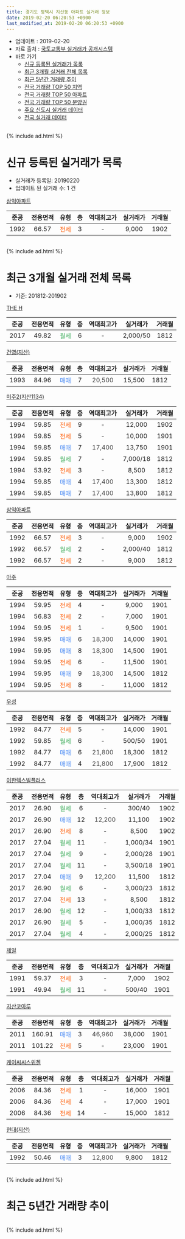 ```yaml
---
title: 경기도 평택시 지산동 아파트 실거래 정보
date: 2019-02-20 06:20:53 +0900
last_modified_at: 2019-02-20 06:20:53 +0900
---
```


* 업데이트 : 2019-02-20
* 자료 출처 : [국토교통부 실거래가 공개시스템](http://rt.molit.go.kr)
* 바로 가기
    * [신규 등록된 실거래가 목록](#신규-등록된-실거래가-목록)
    * [최근 3개월 실거래 전체 목록](#최근-3개월-실거래-전체-목록)
    * [최근 5년간 거래량 추이](#최근-5년간-거래량-추이)
    * [전국 거래량 TOP 50 지역](https://inasie.github.io/apt-trade-info/최근-3개월-전국에서-가장-거래가-많이-발생한-지역)
    * [전국 거래량 TOP 50 아파트](https://inasie.github.io/apt-trade-info/최근-3개월-전국에서-가장-거래가-많이-발생한-아파트)
    * [전국 거래량 TOP 50 분양권](https://inasie.github.io/apt-trade-info/최근-3개월-전국에서-가장-거래가-많이-발생한-분양권)
    * [주요 신도시 실거래 데이터](https://inasie.github.io/apt-trade-info/주요-신도시)
    * [전국 실거래 데이터](https://inasie.github.io/apt-trade-info/전국)
<br>
{% include ad.html %}
<br>

# 신규 등록된 실거래가 목록
* 실거래가 등록일: 20190220
* 업데이트 된 실거래 수: 1 건


[삼익아파트](https://search.naver.com/search.naver?query=%EA%B2%BD%EA%B8%B0%EB%8F%84+%ED%8F%89%ED%83%9D%EC%8B%9C+%EC%A7%80%EC%82%B0%EB%8F%99+%EC%82%BC%EC%9D%B5%EC%95%84%ED%8C%8C%ED%8A%B8)

|준공|전용면적|유형|층|역대최고가|실거래가|거래월|
|:---:|:---:|:---:|:---:|:---:|:---:|:---:|
|1992|66.57|<span style="color:#ff5a00">전세</span>|3|<span style="color:#444444">-</span>|9,000|1902|


<br>
{% include ad.html %}
<br>

# 최근 3개월 실거래 전체 목록
* 기준: 201812-201902


[THE H](https://search.naver.com/search.naver?query=%EA%B2%BD%EA%B8%B0%EB%8F%84+%ED%8F%89%ED%83%9D%EC%8B%9C+%EC%A7%80%EC%82%B0%EB%8F%99+THE+H)

|준공|전용면적|유형|층|역대최고가|실거래가|거래월|
|:---:|:---:|:---:|:---:|:---:|:---:|:---:|
|2017|49.82|<span style="color:#34a853">월세</span>|6|<span style="color:#444444">-</span>|2,000/50|1812|

[건영(지산)](https://search.naver.com/search.naver?query=%EA%B2%BD%EA%B8%B0%EB%8F%84+%ED%8F%89%ED%83%9D%EC%8B%9C+%EC%A7%80%EC%82%B0%EB%8F%99+%EA%B1%B4%EC%98%81%28%EC%A7%80%EC%82%B0%29)

|준공|전용면적|유형|층|역대최고가|실거래가|거래월|
|:---:|:---:|:---:|:---:|:---:|:---:|:---:|
|1993|84.96|<span style="color:#4285f3">매매</span>|7|<span style="color:#444444">20,500</span>|15,500|1812|

[미주2(지산1134)](https://search.naver.com/search.naver?query=%EA%B2%BD%EA%B8%B0%EB%8F%84+%ED%8F%89%ED%83%9D%EC%8B%9C+%EC%A7%80%EC%82%B0%EB%8F%99+%EB%AF%B8%EC%A3%BC2%28%EC%A7%80%EC%82%B01134%29)

|준공|전용면적|유형|층|역대최고가|실거래가|거래월|
|:---:|:---:|:---:|:---:|:---:|:---:|:---:|
|1994|59.85|<span style="color:#ff5a00">전세</span>|9|<span style="color:#444444">-</span>|12,000|1902|
|1994|59.85|<span style="color:#ff5a00">전세</span>|5|<span style="color:#444444">-</span>|10,000|1901|
|1994|59.85|<span style="color:#4285f3">매매</span>|7|<span style="color:#444444">17,400</span>|13,750|1901|
|1994|59.85|<span style="color:#34a853">월세</span>|7|<span style="color:#444444">-</span>|7,000/18|1812|
|1994|53.92|<span style="color:#ff5a00">전세</span>|3|<span style="color:#444444">-</span>|8,500|1812|
|1994|59.85|<span style="color:#4285f3">매매</span>|4|<span style="color:#444444">17,400</span>|13,300|1812|
|1994|59.85|<span style="color:#4285f3">매매</span>|7|<span style="color:#444444">17,400</span>|13,800|1812|

[삼익아파트](https://search.naver.com/search.naver?query=%EA%B2%BD%EA%B8%B0%EB%8F%84+%ED%8F%89%ED%83%9D%EC%8B%9C+%EC%A7%80%EC%82%B0%EB%8F%99+%EC%82%BC%EC%9D%B5%EC%95%84%ED%8C%8C%ED%8A%B8)

|준공|전용면적|유형|층|역대최고가|실거래가|거래월|
|:---:|:---:|:---:|:---:|:---:|:---:|:---:|
|1992|66.57|<span style="color:#ff5a00">전세</span>|3|<span style="color:#444444">-</span>|9,000|1902|
|1992|66.57|<span style="color:#34a853">월세</span>|2|<span style="color:#444444">-</span>|2,000/40|1812|
|1992|66.57|<span style="color:#ff5a00">전세</span>|2|<span style="color:#444444">-</span>|9,000|1812|

[아주](https://search.naver.com/search.naver?query=%EA%B2%BD%EA%B8%B0%EB%8F%84+%ED%8F%89%ED%83%9D%EC%8B%9C+%EC%A7%80%EC%82%B0%EB%8F%99+%EC%95%84%EC%A3%BC)

|준공|전용면적|유형|층|역대최고가|실거래가|거래월|
|:---:|:---:|:---:|:---:|:---:|:---:|:---:|
|1994|59.95|<span style="color:#ff5a00">전세</span>|4|<span style="color:#444444">-</span>|9,000|1901|
|1994|56.83|<span style="color:#ff5a00">전세</span>|2|<span style="color:#444444">-</span>|7,000|1901|
|1994|59.95|<span style="color:#ff5a00">전세</span>|1|<span style="color:#444444">-</span>|9,500|1901|
|1994|59.95|<span style="color:#4285f3">매매</span>|6|<span style="color:#444444">18,300</span>|14,000|1901|
|1994|59.95|<span style="color:#4285f3">매매</span>|8|<span style="color:#444444">18,300</span>|14,500|1901|
|1994|59.95|<span style="color:#ff5a00">전세</span>|6|<span style="color:#444444">-</span>|11,500|1901|
|1994|59.95|<span style="color:#4285f3">매매</span>|9|<span style="color:#444444">18,300</span>|14,500|1812|
|1994|59.95|<span style="color:#ff5a00">전세</span>|8|<span style="color:#444444">-</span>|11,000|1812|

[우성](https://search.naver.com/search.naver?query=%EA%B2%BD%EA%B8%B0%EB%8F%84+%ED%8F%89%ED%83%9D%EC%8B%9C+%EC%A7%80%EC%82%B0%EB%8F%99+%EC%9A%B0%EC%84%B1)

|준공|전용면적|유형|층|역대최고가|실거래가|거래월|
|:---:|:---:|:---:|:---:|:---:|:---:|:---:|
|1992|84.77|<span style="color:#ff5a00">전세</span>|5|<span style="color:#444444">-</span>|14,000|1901|
|1992|59.85|<span style="color:#34a853">월세</span>|6|<span style="color:#444444">-</span>|500/50|1901|
|1992|84.77|<span style="color:#4285f3">매매</span>|6|<span style="color:#444444">21,800</span>|18,300|1812|
|1992|84.77|<span style="color:#4285f3">매매</span>|4|<span style="color:#444444">21,800</span>|17,900|1812|

[이한렉스빌플러스](https://search.naver.com/search.naver?query=%EA%B2%BD%EA%B8%B0%EB%8F%84+%ED%8F%89%ED%83%9D%EC%8B%9C+%EC%A7%80%EC%82%B0%EB%8F%99+%EC%9D%B4%ED%95%9C%EB%A0%89%EC%8A%A4%EB%B9%8C%ED%94%8C%EB%9F%AC%EC%8A%A4)

|준공|전용면적|유형|층|역대최고가|실거래가|거래월|
|:---:|:---:|:---:|:---:|:---:|:---:|:---:|
|2017|26.90|<span style="color:#34a853">월세</span>|6|<span style="color:#444444">-</span>|300/40|1902|
|2017|26.90|<span style="color:#4285f3">매매</span>|12|<span style="color:#444444">12,200</span>|11,100|1902|
|2017|26.90|<span style="color:#ff5a00">전세</span>|8|<span style="color:#444444">-</span>|8,500|1902|
|2017|27.04|<span style="color:#34a853">월세</span>|11|<span style="color:#444444">-</span>|1,000/34|1901|
|2017|27.04|<span style="color:#34a853">월세</span>|9|<span style="color:#444444">-</span>|2,000/28|1901|
|2017|27.04|<span style="color:#34a853">월세</span>|11|<span style="color:#444444">-</span>|3,500/18|1901|
|2017|27.04|<span style="color:#4285f3">매매</span>|9|<span style="color:#444444">12,200</span>|11,500|1812|
|2017|26.90|<span style="color:#34a853">월세</span>|6|<span style="color:#444444">-</span>|3,000/23|1812|
|2017|27.04|<span style="color:#ff5a00">전세</span>|13|<span style="color:#444444">-</span>|8,500|1812|
|2017|26.90|<span style="color:#34a853">월세</span>|12|<span style="color:#444444">-</span>|1,000/33|1812|
|2017|26.90|<span style="color:#34a853">월세</span>|5|<span style="color:#444444">-</span>|1,000/35|1812|
|2017|27.04|<span style="color:#34a853">월세</span>|4|<span style="color:#444444">-</span>|2,000/25|1812|

[제일](https://search.naver.com/search.naver?query=%EA%B2%BD%EA%B8%B0%EB%8F%84+%ED%8F%89%ED%83%9D%EC%8B%9C+%EC%A7%80%EC%82%B0%EB%8F%99+%EC%A0%9C%EC%9D%BC)

|준공|전용면적|유형|층|역대최고가|실거래가|거래월|
|:---:|:---:|:---:|:---:|:---:|:---:|:---:|
|1991|59.37|<span style="color:#ff5a00">전세</span>|3|<span style="color:#444444">-</span>|7,000|1902|
|1991|49.94|<span style="color:#34a853">월세</span>|11|<span style="color:#444444">-</span>|500/40|1901|

[지산코아루](https://search.naver.com/search.naver?query=%EA%B2%BD%EA%B8%B0%EB%8F%84+%ED%8F%89%ED%83%9D%EC%8B%9C+%EC%A7%80%EC%82%B0%EB%8F%99+%EC%A7%80%EC%82%B0%EC%BD%94%EC%95%84%EB%A3%A8)

|준공|전용면적|유형|층|역대최고가|실거래가|거래월|
|:---:|:---:|:---:|:---:|:---:|:---:|:---:|
|2011|160.91|<span style="color:#4285f3">매매</span>|3|<span style="color:#444444">46,960</span>|38,000|1901|
|2011|101.22|<span style="color:#ff5a00">전세</span>|5|<span style="color:#444444">-</span>|23,000|1901|

[케이씨씨스위첸](https://search.naver.com/search.naver?query=%EA%B2%BD%EA%B8%B0%EB%8F%84+%ED%8F%89%ED%83%9D%EC%8B%9C+%EC%A7%80%EC%82%B0%EB%8F%99+%EC%BC%80%EC%9D%B4%EC%94%A8%EC%94%A8%EC%8A%A4%EC%9C%84%EC%B2%B8)

|준공|전용면적|유형|층|역대최고가|실거래가|거래월|
|:---:|:---:|:---:|:---:|:---:|:---:|:---:|
|2006|84.36|<span style="color:#ff5a00">전세</span>|1|<span style="color:#444444">-</span>|16,000|1901|
|2006|84.36|<span style="color:#ff5a00">전세</span>|4|<span style="color:#444444">-</span>|17,000|1901|
|2006|84.36|<span style="color:#ff5a00">전세</span>|14|<span style="color:#444444">-</span>|15,000|1812|


<script async src="//pagead2.googlesyndication.com/pagead/js/adsbygoogle.js"></script>
<!-- 기본 -->
<ins class="adsbygoogle"
     style="display:block"
     data-ad-client="ca-pub-2446590836940007"
     data-ad-slot="1659523306"
     data-ad-format="auto"
     data-full-width-responsive="true"></ins>
<script>
(adsbygoogle = window.adsbygoogle || []).push({});
</script>


[현대(지산)](https://search.naver.com/search.naver?query=%EA%B2%BD%EA%B8%B0%EB%8F%84+%ED%8F%89%ED%83%9D%EC%8B%9C+%EC%A7%80%EC%82%B0%EB%8F%99+%ED%98%84%EB%8C%80%28%EC%A7%80%EC%82%B0%29)

|준공|전용면적|유형|층|역대최고가|실거래가|거래월|
|:---:|:---:|:---:|:---:|:---:|:---:|:---:|
|1992|50.46|<span style="color:#4285f3">매매</span>|3|<span style="color:#444444">12,800</span>|9,800|1812|


<br>
{% include ad.html %}
<br>

# 최근 5년간 거래량 추이


<div style="width:100%;">
    <canvas id="deal_progress" height="200"></canvas>
</div>

<script>
new Chart(document.getElementById("deal_progress"), {
    type: 'line',
    data: {
        labels: ['201402','201403','201404','201405','201406','201407','201408','201409','201410','201411','201412','201501','201502','201503','201504','201505','201506','201507','201508','201509','201510','201511','201512','201601','201602','201603','201604','201605','201606','201607','201608','201609','201610','201611','201612','201701','201702','201703','201704','201705','201706','201707','201708','201709','201710','201711','201712','201801','201802','201803','201804','201805','201806','201807','201808','201809','201810','201811','201812','201901','201902'],
        datasets: [{
            label: '매매',
            pointRadius: 1,
            data: [15, 29, 26, 26, 34, 27, 30, 31, 54, 45, 17, 38, 37, 56, 61, 50, 36, 35, 44, 38, 48, 27, 28, 24, 34, 38, 35, 30, 32, 33, 29, 25, 40, 27, 18, 19, 21, 19, 18, 23, 29, 24, 22, 17, 17, 17, 20, 13, 15, 21, 14, 13, 11, 13, 6, 11, 10, 8, 8, 4, 1],
            borderColor: "rgba(255, 201, 14, 1)",
            backgroundColor: "rgba(255, 201, 14, 0.5)",
            fill: false,
            lineTension: 0
        },{
            label: '전월세',
            pointRadius: 1,
            data: [23, 22, 15, 20, 14, 13, 12, 16, 21, 17, 16, 19, 18, 26, 15, 12, 13, 21, 23, 23, 23, 18, 16, 19, 10, 22, 18, 20, 7, 16, 10, 15, 17, 6, 16, 14, 21, 21, 21, 26, 19, 19, 41, 41, 22, 27, 19, 22, 17, 29, 15, 21, 16, 15, 13, 21, 15, 13, 12, 14, 5],
            borderColor: "rgba(0, 141, 185, 1)",
            backgroundColor: "rgba(0, 141, 185, 0.5)",
            fill: false,
            lineTension: 0
        }
        ]
    },
    options: {
        responsive: true,
        title: {
            display: false
        },
        tooltips: {
            mode: 'index',
            intersect: false
        },
        hover: {
            mode: 'nearest',
            intersect: true
        },
        scales: {
            xAxes: [{
                display: true,
                scaleLabel: {
                    display: true,
                    labelString: '년/월'
                }
            }],
            yAxes: [{
                display: true,
                ticks: {
                    suggestedMin: 0,
                },
                scaleLabel: {
                    display: true,
                    labelString: '실거래 수'
                }
            }]
        }
    }
});

</script>


<br>
{% include ad.html %}
<br>

